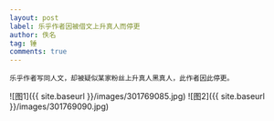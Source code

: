 ```yaml
---
layout: post
label: 乐乎作者因被借文上升真人而停更
author: 佚名
tag: 锤
comments: true
---
```


    乐乎作者写同人文，却被疑似某家粉丝上升真人黑真人，此作者因此停更。
    

![图1]({{ site.baseurl }}/images/301769085.jpg)
![图2]({{ site.baseurl }}/images/301769090.jpg)
